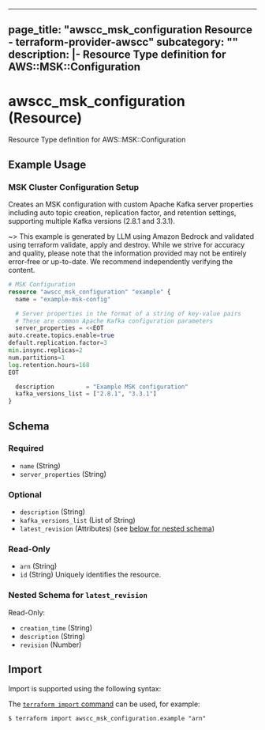 
---
page_title: "awscc_msk_configuration Resource - terraform-provider-awscc"
subcategory: ""
description: |-
  Resource Type definition for AWS::MSK::Configuration
---

# awscc_msk_configuration (Resource)

Resource Type definition for AWS::MSK::Configuration

## Example Usage

### MSK Cluster Configuration Setup

Creates an MSK configuration with custom Apache Kafka server properties including auto topic creation, replication factor, and retention settings, supporting multiple Kafka versions (2.8.1 and 3.3.1).

~> This example is generated by LLM using Amazon Bedrock and validated using terraform validate, apply and destroy. While we strive for accuracy and quality, please note that the information provided may not be entirely error-free or up-to-date. We recommend independently verifying the content.

```terraform
# MSK Configuration
resource "awscc_msk_configuration" "example" {
  name = "example-msk-config"

  # Server properties in the format of a string of key-value pairs
  # These are common Apache Kafka configuration parameters
  server_properties = <<EOT
auto.create.topics.enable=true
default.replication.factor=3
min.insync.replicas=2
num.partitions=1
log.retention.hours=168
EOT

  description         = "Example MSK configuration"
  kafka_versions_list = ["2.8.1", "3.3.1"]
}
```

<!-- schema generated by tfplugindocs -->
## Schema

### Required

- `name` (String)
- `server_properties` (String)

### Optional

- `description` (String)
- `kafka_versions_list` (List of String)
- `latest_revision` (Attributes) (see [below for nested schema](#nestedatt--latest_revision))

### Read-Only

- `arn` (String)
- `id` (String) Uniquely identifies the resource.

<a id="nestedatt--latest_revision"></a>
### Nested Schema for `latest_revision`

Read-Only:

- `creation_time` (String)
- `description` (String)
- `revision` (Number)

## Import

Import is supported using the following syntax:

The [`terraform import` command](https://developer.hashicorp.com/terraform/cli/commands/import) can be used, for example:

```shell
$ terraform import awscc_msk_configuration.example "arn"
```
